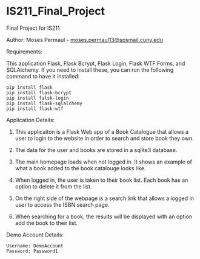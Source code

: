 # IS211_Final_Project
Final Project for IS211

Author: Moses Permaul - moses.permaul13@spsmail.cuny.edu

Requirements:

This application Flask, Flask Bcrypt, Flask Login, Flask WTF Forms, and SQLAlchemy. If you need to install these, you can run the following command to have it installed:

    pip install flask
    pip install flask-bcrypt
    pip install falsk-login
    pip install flask-sqlalchemy
    pip install flask-wtf

Application Details:

1) This applicaiton is a Flask Web app of a Book Catalogue that allows a user to login to the website in order to search and store book they own.

2) The data for the user and books are stored in a sqlite3 database.

3) The main homepage loads when not logged in. It shows an example of what a book added to the book catalouge looks like.

4) When logged in, the user is taken to their book list. Each book has an option to delete it from the list.

5) On the right side of the webpage is a search link that allows a logged in user to access the ISBN search page.

6) When searching for a book, the results will be displayed with an option add the book to their list.


Demo Account Details:

    Username: DemoAccount
    Password: Password1